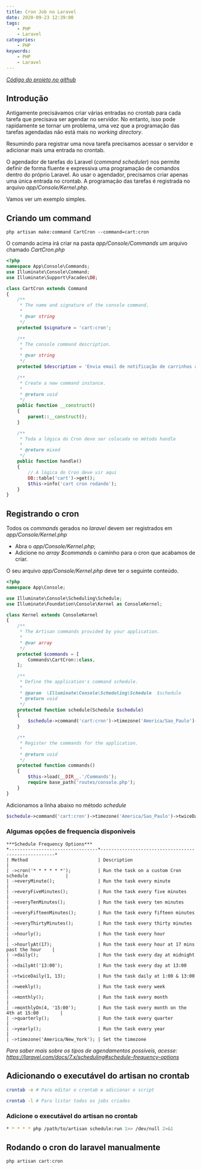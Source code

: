 ```yaml
---
title: Cron Job no Laravel
date: 2020-09-23 12:39:00
tags:
    - PHP
    - Laravel
categories:
    - PHP
keywords:
    - PHP
    - Laravel
---
```


*[Código do projeto no github](https://github.com/ovalves/selene)*

## Introdução
Antigamente precisávamos criar várias entradas no crontab para cada tarefa que precisava ser agendar no servidor. No entanto, isso pode rapidamente se tornar um problema, uma vez que a programação das tarefas agendadas não está mais no *working directory*.

Resumindo para registrar uma nova tarefa precisamos acessar o servidor e adicionar mais uma entrada no crontab.

O agendador de tarefas do Laravel (*command scheduler*) nos permite definir de forma fluente e expressiva uma programação de comandos dentro do próprio Laravel. Ao usar o agendador, precisamos criar apenas uma única entrada no crontab. A programação das tarefas é registrada no arquivo *app/Console/Kernel.php*.

Vamos ver um exemplo simples.

## Criando um command

```
php artisan make:command CartCron --command=cart:cron
```

O comando acima irá criar na pasta *app/Console/Commands* um arquivo chamado *CartCron.php*

```php
<?php
namespace App\Console\Commands;
use Illuminate\Console\Command;
use Illuminate\Support\Facades\DB;

class CartCron extends Command
{
    /**
     * The name and signature of the console command.
     *
     * @var string
     */
    protected $signature = 'cart:cron';

    /**
     * The console command description.
     *
     * @var string
     */
    protected $description = 'Envia email de notificação de carrinhos abandonados';

    /**
     * Create a new command instance.
     *
     * @return void
     */
    public function __construct()
    {
        parent::__construct();
    }

    /**
     * Toda a lógica do Cron deve ser colocada no método handle
     *
     * @return mixed
     */
    public function handle()
    {
        // A lógica do Cron deve vir aqui
        DB::table('cart')->get();
        $this->info('cart cron rodando');
    }
}
```

## Registrando o cron
Todos os *commands* gerados no *laravel* devem ser registrados em *app/Console/Kernel.php*
* Abra o *app/Console/Kernel.php*;
* Adicione no *array* *$commands* o caminho para o cron que acabamos de criar.

O seu arquivo *app/Console/Kernel.php* deve ter o seguinte conteúdo.

```php
<?php
namespace App\Console;

use Illuminate\Console\Scheduling\Schedule;
use Illuminate\Foundation\Console\Kernel as ConsoleKernel;

class Kernel extends ConsoleKernel
{
    /**
     * The Artisan commands provided by your application.
     *
     * @var array
     */
    protected $commands = [
        Commands\CartCron::class,
    ];

    /**
     * Define the application's command schedule.
     *
     * @param  \Illuminate\Console\Scheduling\Schedule  $schedule
     * @return void
     */
    protected function schedule(Schedule $schedule)
    {
        $schedule->command('cart:cron')->timezone('America/Sao_Paulo')->twiceDaily(10, 20);
    }

    /**
     * Register the commands for the application.
     *
     * @return void
     */
    protected function commands()
    {
        $this->load(__DIR__.'/Commands');
        require base_path('routes/console.php');
    }
}
```

Adicionamos a linha abaixo no método *schedule*

```php
$schedule->command('cart:cron')->timezone('America/Sao_Paulo')->twiceDaily(10, 20);
```

### Algumas opções de frequencia disponiveis
```
***Schedule Frequency Options***
*---------------------------------*-----------------------------------------------------*
| Method                          | Description                                         |
| ->cron('* * * * * *');          | Run the task on a custom Cron schedule              |
| ->everyMinute();                | Run the task every minute                           |
| ->everyFiveMinutes();           | Run the task every five minutes                     |
| ->everyTenMinutes();            | Run the task every ten minutes                      |
| ->everyFifteenMinutes();        | Run the task every fifteen minutes                  |
| ->everyThirtyMinutes();         | Run the task every thirty minutes                   |
| ->hourly();                     | Run the task every hour                             |
| ->hourlyAt(17);                 | Run the task every hour at 17 mins past the hour    |
| ->daily();                      | Run the task every day at midnight                  |
| ->dailyAt('13:00');             | Run the task every day at 13:00                     |
| ->twiceDaily(1, 13);            | Run the task daily at 1:00 & 13:00                  |
| ->weekly();                     | Run the task every week                             |
| ->monthly();                    | Run the task every month                            |
| ->monthlyOn(4, '15:00');        | Run the task every month on the 4th at 15:00        |
| ->quarterly();                  | Run the task every quarter                          |
| ->yearly();                     | Run the task every year                             |
| ->timezone('America/New_York'); | Set the timezone
```

*Para saber mais sobre os tipos de agendamentos possíveis, acesse: https://laravel.com/docs/7.x/scheduling#schedule-frequency-options*

## Adicionando o executável do artisan no crontab

```bash
crontab -e # Para editar o crontab e adicionar o script
```

```bash
crontab -l # Para listar todos os jobs criados
```

### Adicione o executável do artisan no crontab
```bash
* * * * * php /path/to/artisan schedule:run 1>> /dev/null 2>&1
```

## Rodando o cron do laravel manualmente

```php
php artisan cart:cron
```



